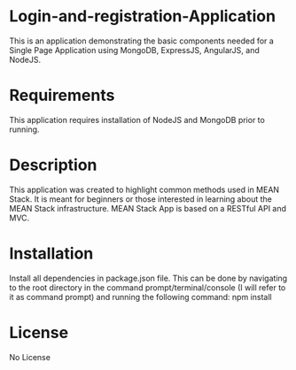 # Login-and-registration-Application
This is an application demonstrating the basic components needed for a Single Page Application using MongoDB, ExpressJS, AngularJS, and NodeJS.
# Requirements
This application requires installation of NodeJS and MongoDB prior to running.
# Description
This application was created to highlight common methods used in MEAN Stack. It is meant for beginners or those interested in learning about the MEAN Stack infrastructure. MEAN Stack App is based on a RESTful API and MVC.
# Installation
Install all dependencies in package.json file. This can be done by navigating to the root directory in the command prompt/terminal/console (I will refer to it as command prompt) and running the following command:
npm install
# License
No License
